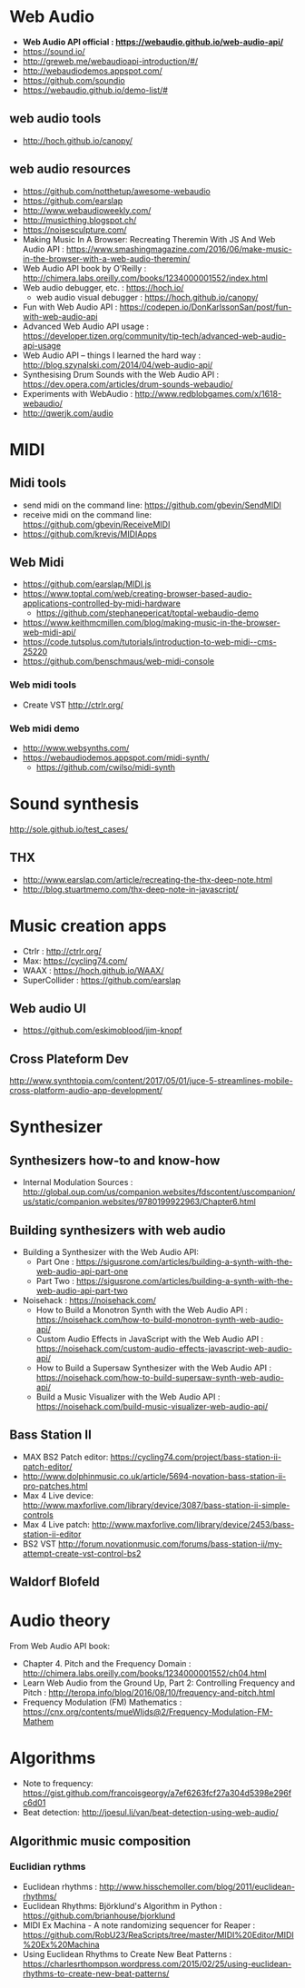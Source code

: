 # Web Audio

- __Web Audio API official : https://webaudio.github.io/web-audio-api/__
- https://sound.io/
- http://greweb.me/webaudioapi-introduction/#/
- http://webaudiodemos.appspot.com/
- https://github.com/soundio
- https://webaudio.github.io/demo-list/#

## web audio tools

- http://hoch.github.io/canopy/

## web audio resources

- https://github.com/notthetup/awesome-webaudio
- https://github.com/earslap
- http://www.webaudioweekly.com/
- http://musicthing.blogspot.ch/
- https://noisesculpture.com/
- Making Music In A Browser: Recreating Theremin With JS And Web Audio API : https://www.smashingmagazine.com/2016/06/make-music-in-the-browser-with-a-web-audio-theremin/
- Web Audio API book by O'Reilly : http://chimera.labs.oreilly.com/books/1234000001552/index.html
- Web audio debugger, etc. : https://hoch.io/
   - web audio visual debugger : https://hoch.github.io/canopy/
- Fun with Web Audio API : https://codepen.io/DonKarlssonSan/post/fun-with-web-audio-api
- Advanced Web Audio API usage : https://developer.tizen.org/community/tip-tech/advanced-web-audio-api-usage
- Web Audio API – things I learned the hard way : http://blog.szynalski.com/2014/04/web-audio-api/
- Synthesising Drum Sounds with the Web Audio API : https://dev.opera.com/articles/drum-sounds-webaudio/
- Experiments with WebAudio : http://www.redblobgames.com/x/1618-webaudio/
- http://qwerjk.com/audio

# MIDI

## Midi tools

- send midi on the command line: https://github.com/gbevin/SendMIDI
- receive midi on the command line: https://github.com/gbevin/ReceiveMIDI
- https://github.com/krevis/MIDIApps

## Web Midi

- https://github.com/earslap/MIDI.js
- https://www.toptal.com/web/creating-browser-based-audio-applications-controlled-by-midi-hardware
	- https://github.com/stephanepericat/toptal-webaudio-demo
- https://www.keithmcmillen.com/blog/making-music-in-the-browser-web-midi-api/
- https://code.tutsplus.com/tutorials/introduction-to-web-midi--cms-25220
- https://github.com/benschmaus/web-midi-console

### Web midi tools

- Create VST http://ctrlr.org/

### Web midi demo

- http://www.websynths.com/
- https://webaudiodemos.appspot.com/midi-synth/
	- https://github.com/cwilso/midi-synth


# Sound synthesis

http://sole.github.io/test_cases/

## THX

- http://www.earslap.com/article/recreating-the-thx-deep-note.html
- http://blog.stuartmemo.com/thx-deep-note-in-javascript/

# Music creation apps

- Ctrlr : http://ctrlr.org/
- Max: https://cycling74.com/
- WAAX : https://hoch.github.io/WAAX/
- SuperCollider : https://github.com/earslap

## Web audio UI

- https://github.com/eskimoblood/jim-knopf

## Cross Plateform Dev

http://www.synthtopia.com/content/2017/05/01/juce-5-streamlines-mobile-cross-platform-audio-app-development/

# Synthesizer

## Synthesizers how-to and know-how

- Internal Modulation Sources : http://global.oup.com/us/companion.websites/fdscontent/uscompanion/us/static/companion.websites/9780199922963/Chapter6.html

## Building synthesizers with web audio

- Building a Synthesizer with the Web Audio API: 
	- Part One : https://sigusrone.com/articles/building-a-synth-with-the-web-audio-api-part-one
	- Part Two : https://sigusrone.com/articles/building-a-synth-with-the-web-audio-api-part-two
- Noisehack : https://noisehack.com/
	- How to Build a Monotron Synth with the Web Audio API : https://noisehack.com/how-to-build-monotron-synth-web-audio-api/
	- Custom Audio Effects in JavaScript with the Web Audio API : https://noisehack.com/custom-audio-effects-javascript-web-audio-api/
	- How to Build a Supersaw Synthesizer with the Web Audio API : https://noisehack.com/how-to-build-supersaw-synth-web-audio-api/
	- Build a Music Visualizer with the Web Audio API : https://noisehack.com/build-music-visualizer-web-audio-api/

## Bass Station II

- MAX BS2 Patch editor: https://cycling74.com/project/bass-station-ii-patch-editor/
- http://www.dolphinmusic.co.uk/article/5694-novation-bass-station-ii-pro-patches.html
- Max 4 Live device: http://www.maxforlive.com/library/device/3087/bass-station-ii-simple-controls
- Max 4 Live patch: http://www.maxforlive.com/library/device/2453/bass-station-ii-editor
- BS2 VST http://forum.novationmusic.com/forums/bass-station-ii/my-attempt-create-vst-control-bs2

## Waldorf Blofeld


# Audio theory

From Web Audio API book: 
- Chapter 4. Pitch and the Frequency Domain : http://chimera.labs.oreilly.com/books/1234000001552/ch04.html
- Learn Web Audio from the Ground Up, Part 2: Controlling Frequency and Pitch : http://teropa.info/blog/2016/08/10/frequency-and-pitch.html
- Frequency Modulation (FM) Mathematics : https://cnx.org/contents/mueWIjds@2/Frequency-Modulation-FM-Mathem

# Algorithms

- Note to frequency: https://gist.github.com/francoisgeorgy/a7ef6263fcf27a304d5398e296fc6d01
- Beat detection: http://joesul.li/van/beat-detection-using-web-audio/

## Algorithmic music composition

### Euclidian rythms

- Euclidean rhythms : http://www.hisschemoller.com/blog/2011/euclidean-rhythms/
- Euclidean Rhythms: Björklund's Algorithm in Python : https://github.com/brianhouse/bjorklund 
- MIDI Ex Machina - A note randomizing sequencer for Reaper : https://github.com/RobU23/ReaScripts/tree/master/MIDI%20Editor/MIDI%20Ex%20Machina
- Using Euclidean Rhythms to Create New Beat Patterns : https://charlesrthompson.wordpress.com/2015/02/25/using-euclidean-rhythms-to-create-new-beat-patterns/




